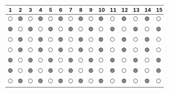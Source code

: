 | 1| 2| 3| 4| 5| 6| 7| 8| 9|10|11|12|13|14|15|16|17|18|19|20|21|22|23|24|25|26|27|28|29|30|31|32|33|34|35|36|37|38|39|40|41|42|43|44|45|46|47|48|49|50|51|52|53|
|--|--|--|--|--|--|--|--|--|--|--|--|--|--|--|--|--|--|--|--|--|--|--|--|--|--|--|--|--|--|--|--|--|--|--|--|--|--|--|--|--|--|--|--|--|--|--|--|--|--|--|--|--|
|:white_circle:|:green_circle:|:white_circle:|:green_circle:|:white_circle:|:green_circle:|:white_circle:|:green_circle:|:white_circle:|:green_circle:|:white_circle:|:green_circle:|:white_circle:|:green_circle:|:white_circle:|:green_circle:|:white_circle:|:green_circle:|:white_circle:|:green_circle:|:white_circle:|:green_circle:|:white_circle:|:green_circle:|:white_circle:|:green_circle:|:white_circle:|:green_circle:|:white_circle:|:green_circle:|:white_circle:|:green_circle:|:white_circle:|:green_circle:|:white_circle:|:green_circle:|:white_circle:|:green_circle:|:white_circle:|:green_circle:|:white_circle:|:green_circle:|:white_circle:|:green_circle:|:white_circle:|:green_circle:|:white_circle:|:green_circle:|:white_circle:|:green_circle:|:white_circle:|:green_circle:|:white_circle:|
|:green_circle:|:white_circle:|:green_circle:|:white_circle:|:green_circle:|:white_circle:|:green_circle:|:white_circle:|:green_circle:|:white_circle:|:green_circle:|:white_circle:|:green_circle:|:white_circle:|:green_circle:|:white_circle:|:green_circle:|:white_circle:|:green_circle:|:white_circle:|:green_circle:|:white_circle:|:green_circle:|:white_circle:|:green_circle:|:white_circle:|:green_circle:|:white_circle:|:green_circle:|:white_circle:|:green_circle:|:white_circle:|:green_circle:|:white_circle:|:green_circle:|:white_circle:|:green_circle:|:white_circle:|:green_circle:|:white_circle:|:green_circle:|:white_circle:|:green_circle:|:white_circle:|:green_circle:|:white_circle:|:green_circle:|:white_circle:|:green_circle:|:white_circle:|:green_circle:|:white_circle:|:green_circle:|
|:white_circle:|:green_circle:|:white_circle:|:green_circle:|:white_circle:|:green_circle:|:white_circle:|:green_circle:|:white_circle:|:green_circle:|:white_circle:|:green_circle:|:white_circle:|:green_circle:|:white_circle:|:green_circle:|:white_circle:|:green_circle:|:white_circle:|:green_circle:|:white_circle:|:green_circle:|:white_circle:|:green_circle:|:white_circle:|:green_circle:|:white_circle:|:green_circle:|:white_circle:|:green_circle:|:white_circle:|:green_circle:|:white_circle:|:green_circle:|:white_circle:|:green_circle:|:white_circle:|:green_circle:|:white_circle:|:green_circle:|:white_circle:|:green_circle:|:white_circle:|:green_circle:|:white_circle:|:green_circle:|:white_circle:|:green_circle:|:white_circle:|:green_circle:|:white_circle:|:green_circle:|:white_circle:|
|:white_circle:|:green_circle:|:white_circle:|:green_circle:|:white_circle:|:green_circle:|:white_circle:|:green_circle:|:white_circle:|:green_circle:|:white_circle:|:green_circle:|:white_circle:|:green_circle:|:white_circle:|:green_circle:|:white_circle:|:green_circle:|:white_circle:|:green_circle:|:white_circle:|:green_circle:|:white_circle:|:green_circle:|:white_circle:|:green_circle:|:white_circle:|:green_circle:|:white_circle:|:green_circle:|:white_circle:|:green_circle:|:white_circle:|:green_circle:|:white_circle:|:green_circle:|:white_circle:|:green_circle:|:white_circle:|:green_circle:|:white_circle:|:green_circle:|:white_circle:|:green_circle:|:white_circle:|:green_circle:|:white_circle:|:green_circle:|:white_circle:|:green_circle:|:white_circle:|:green_circle:|:white_circle:|
|:green_circle:|:white_circle:|:green_circle:|:white_circle:|:green_circle:|:white_circle:|:green_circle:|:white_circle:|:green_circle:|:white_circle:|:green_circle:|:white_circle:|:green_circle:|:white_circle:|:green_circle:|:white_circle:|:green_circle:|:white_circle:|:green_circle:|:white_circle:|:green_circle:|:white_circle:|:green_circle:|:white_circle:|:green_circle:|:white_circle:|:green_circle:|:white_circle:|:green_circle:|:white_circle:|:green_circle:|:white_circle:|:green_circle:|:white_circle:|:green_circle:|:white_circle:|:green_circle:|:white_circle:|:green_circle:|:white_circle:|:green_circle:|:white_circle:|:green_circle:|:white_circle:|:green_circle:|:white_circle:|:green_circle:|:white_circle:|:green_circle:|:white_circle:|:green_circle:|:white_circle:|:green_circle:|
|:green_circle:|:white_circle:|:green_circle:|:white_circle:|:green_circle:|:white_circle:|:green_circle:|:white_circle:|:green_circle:|:white_circle:|:green_circle:|:white_circle:|:green_circle:|:white_circle:|:green_circle:|:white_circle:|:green_circle:|:white_circle:|:green_circle:|:white_circle:|:green_circle:|:white_circle:|:green_circle:|:white_circle:|:green_circle:|:white_circle:|:green_circle:|:white_circle:|:green_circle:|:white_circle:|:green_circle:|:white_circle:|:green_circle:|:white_circle:|:green_circle:|:white_circle:|:green_circle:|:white_circle:|:green_circle:|:white_circle:|:green_circle:|:white_circle:|:green_circle:|:white_circle:|:green_circle:|:white_circle:|:green_circle:|:white_circle:|:green_circle:|:white_circle:|:green_circle:|:white_circle:|:green_circle:|
|:white_circle:|:green_circle:|:white_circle:|:green_circle:|:white_circle:|:green_circle:|:white_circle:|:green_circle:|:white_circle:|:green_circle:|:white_circle:|:green_circle:|:white_circle:|:green_circle:|:white_circle:|:green_circle:|:white_circle:|:green_circle:|:white_circle:|:green_circle:|:white_circle:|:green_circle:|:white_circle:|:green_circle:|:white_circle:|:green_circle:|:white_circle:|:green_circle:|:white_circle:|:green_circle:|:white_circle:|:green_circle:|:white_circle:|:green_circle:|:white_circle:|:green_circle:|:white_circle:|:green_circle:|:white_circle:|:green_circle:|:white_circle:|:green_circle:|:white_circle:|:green_circle:|:white_circle:|:green_circle:|:white_circle:|:green_circle:|:white_circle:|:green_circle:|:white_circle:|:green_circle:|:white_circle:|
